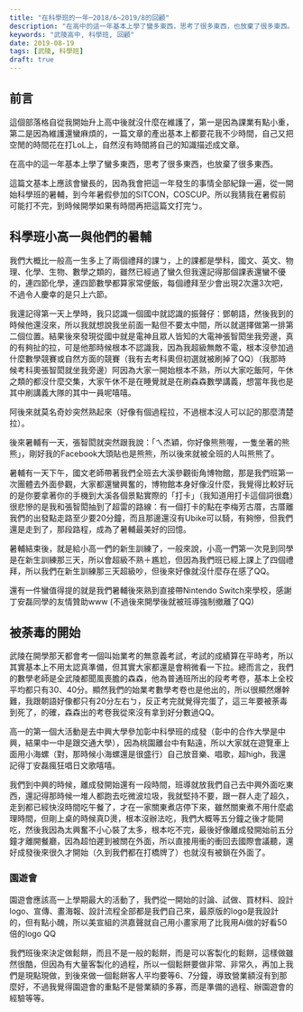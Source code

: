 ```yaml
---
title: "在科學班的一年─2018/6~2019/8的回顧"
description: "在高中的這一年基本上學了蠻多東西，思考了很多東西，也放棄了很多東西。這篇文基本上應該會蠻長的，因為我會把這一年發生的事情全部紀錄一遍，從一開始科學班的暑輔，到今年暑假參加的SITCON，COSCUP。所以我猜我在暑假前可能打不完，到時候開學如果有時間再把這篇文打完ㄅ。"
keywords: "武陵高中, 科學班, 回顧"
date: 2019-08-19
tags: [武陵, 科學班]
draft: true
---
```


## 前言
這個部落格自從我開始升上高中後就沒什麼在維護了，第一是因為課業有點小重，第二是因為維護還蠻麻煩的，一篇文章的產出基本上都要花我不少時間，自己又把空閒的時間花在打LoL上，自然沒有時間將自己的知識描述成文章。

在高中的這一年基本上學了蠻多東西，思考了很多東西，也放棄了很多東西。

這篇文基本上應該會蠻長的，因為我會把這一年發生的事情全部紀錄一遍，從一開始科學班的暑輔，到今年暑假參加的SITCON，COSCUP。所以我猜我在暑假前可能打不完，到時候開學如果有時間再把這篇文打完ㄅ。


## 科學班小高一與他們的暑輔
我們大概比一般高一生多上了兩個禮拜的課ㄅ，上的課都是學科，國文、英文、物理、化學、生物、數學之類的，雖然已經過了蠻久但我還記得那個課表還蠻不優的，連四節化學，連四節數學都算家常便飯，每個禮拜至少會出現2次還3次吧，不過令人慶幸的是只上六節。

我還記得第一天上學時，我只認識一個國中就認識的振聲仔：鄧朝語，然後我到的時候他還沒來，所以我就想說我坐前面一點但不要太中間，所以就選擇做第一排第二個位置。結果後來發現從國中就是電神且眾人皆知的大電神張智閎坐我旁邊，真的有夠扯的拉，可是他那時候根本不認識我，因為我超級無敵不電，根本沒參加過什麼數學競賽或自然方面的競賽（我有去考科奧但初選就被刷掉了QQ）（我那時候考科奧張智閎就坐我旁邊）阿因為大家一開始根本不熟，所以大家吃飯阿，午休之類的都沒什麼交集，大家午休不是在睡覺就是在刷森森數學講義，想當年我也是其中刷講義大隊的其中一員呢嘻嘻。

<!--TODO: 可以放一堆照片 -->

阿後來就莫名奇妙突然熟起來（好像有個過程拉，不過根本沒人可以記的那麼清楚拉）。

後來暑輔有一天，張智閎就突然跟我說：「ㄟ杰穎，你好像熊熊喔，一隻坐著的熊熊」，剛好我的Facebook大頭貼也是熊熊，所以後來就被全班的人叫熊熊了。

暑輔有一天下午，國文老師帶著我們全班去大溪參觀街角博物館，那是我們班第一次團體去外面參觀，大家都還蠻興奮的，博物館本身好像沒什麼，我覺得比較好玩的是你要拿著你的手機到大溪各個景點實際的「打卡」（我知道用打卡這個詞很蠢）很悲慘的是我和張智閎抽到了超雷的路線：有一個打卡的點在李梅芳古厝，古厝離我們的出發點走路至少要20分鐘，而且那邊還沒有Ubike可以騎，有夠慘，但我們還是走到了，那段路程，成為了暑輔最美好的回憶。

暑輔結束後，就是給小高一們的新生訓練了，一般來說，小高一們第一次見到同學是在新生訓練那三天，所以會超級不熟＋尷尬，但因為我們班已經上課上了四個禮拜，所以我們在新生訓練那三天超級吵，但後來好像就沒什麼存在感了QQ。

還有一件蠻值得提的就是我們暑輔後來熟到直接帶Nintendo Switch來學校，感謝丁安磊同學的友情贊助www (不過後來開學後就被班導強制撤離了QQ)

## 被荼毒的開始
武陵在開學那天都會考一個叫始業考的無意義考試，考試的成績算在平時考，所以其實基本上不用太認真準備，但其實大家都還是會稍微看一下拉。總而言之，我們的數學老師是全武陵都聞風喪膽的森森，他為普通班所出的段考考卷，基本上全校平均都只有30、40分。顯然我們的始業考數學考卷也是他出的，所以很顯然爆幹難，我跟朝語好像都只有20分左右ㄅ，反正考完就覺得完蛋了，這三年要被荼毒到死了，的確，森森出的考卷我從來沒有拿到好分數過QQ。

高一的第一個大活動是去中興大學參加彰中科學班的成發（彰中的合作大學是中興，結果中一中是跟交通大學），因為桃園離台中有點遠，所以大家就在遊覽車上面用小海螺（對，那時候小海螺還是很盛行）自己放音樂、唱歌，超high，我還記得丁安磊瘋狂唱日文歌嘻嘻。

我們到中興的時候，離成發開始還有一段時間，班導就放我們自己去中興外面吃東西，還記得那時候一堆人都跑去吃微波垃圾，我就堅持不要，跟一群人走了超久，走到都已經快沒時間吃午餐了，才在一家關東煮店停下來，雖然關東煮不用什麼處理時間，但剛上桌的時候真D燙，根本沒辦法吃，我們大概等五分鐘之後才能開吃，然後我因為太興奮不小心裝了太多，根本吃不完，最後好像離成發開始前五分鐘才離開餐廳，因為超怕遲到被關在外面，所以直接用衝的衝回去國際會議聽，還好成發後來很久才開始（久到我們都在打橋牌了）也就沒有被鎖在外面了。

### 園遊會
園遊會應該高一上學期最大的活動了，我們從一開始的討論、試做、買材料、設計logo、宣傳、畫海報、設計流程全部都是我們自己來，最原版的logo是我設計的，但有點小醜，所以美宣組的洪嘉聲就自己用小畫家用了比我用Ai做的好看50倍的logo QQ

我們班後來決定做鬆餅，而且不是一般的鬆餅，而是可以客製化的鬆餅，這樣做雖然很酷，但因為有大量客製化的過程，所以一個鬆餅要做非常、非常久，再加上我們是現點現做，到後來做一個鬆餅客人平均要等6、7分鐘，導致營業額沒有到那麼好，不過我覺得園遊會的重點不是營業額的多寡，而是準備的過程、辦園遊會的經驗等等。

